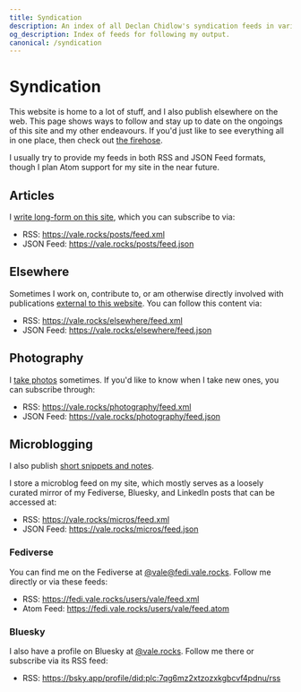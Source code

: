 ```yaml
---
title: Syndication
description: An index of all Declan Chidlow's syndication feeds in various formats, including RSS, JSON Feed, and Atom, that users can subscribe to for easy subscription and updates. Also includes social media profiles for those inclined.
og_description: Index of feeds for following my output.
canonical: /syndication
---
```


<h1 class="section" data-pagefind-filter="Content Type:Page">Syndication</h1>

<div class="readable-width">

This website is home to a lot of stuff, and I also publish elsewhere on the web. This page shows ways to follow and stay up to date on the ongoings of this site and my other endeavours. If you'd just like to see everything all in one place, then check out [the firehose](/firehose).

I usually try to provide my feeds in both RSS and JSON Feed formats, though I plan Atom support for my site in the near future.

## Articles

I [write long-form on this site](/posts), which you can subscribe to via:

- RSS: <https://vale.rocks/posts/feed.xml>
- JSON Feed: <https://vale.rocks/posts/feed.json>

## Elsewhere

Sometimes I work on, contribute to, or am otherwise directly involved with publications [external to this website](/elsewhere). You can follow this content via:

- RSS: <https://vale.rocks/elsewhere/feed.xml>
- JSON Feed: <https://vale.rocks/elsewhere/feed.json>

## Photography

I [take photos](/photography) sometimes. If you'd like to know when I take new ones, you can subscribe through:

- RSS: <https://vale.rocks/photography/feed.xml>
- JSON Feed: <https://vale.rocks/photography/feed.json>

## Microblogging

I also publish [short snippets and notes](/micros).

I store a microblog feed on my site, which mostly serves as a loosely curated mirror of my Fediverse, Bluesky, and LinkedIn posts that can be accessed at:

- RSS: <https://vale.rocks/micros/feed.xml>
- JSON Feed: <https://vale.rocks/micros/feed.json>

### Fediverse

You can find me on the Fediverse at [@vale@fedi.vale.rocks](https://fedi.vale.rocks/vale). Follow me directly or via these feeds:

- RSS: <https://fedi.vale.rocks/users/vale/feed.xml>
- Atom Feed: <https://fedi.vale.rocks/users/vale/feed.atom>

### Bluesky

I also have a profile on Bluesky at [@vale.rocks](https://bsky.app/profile/vale.rocks). Follow me there or subscribe via its RSS feed:

- RSS: <https://bsky.app/profile/did:plc:7qg6mz2xtzozxkgbcvf4pdnu/rss>

</div>
